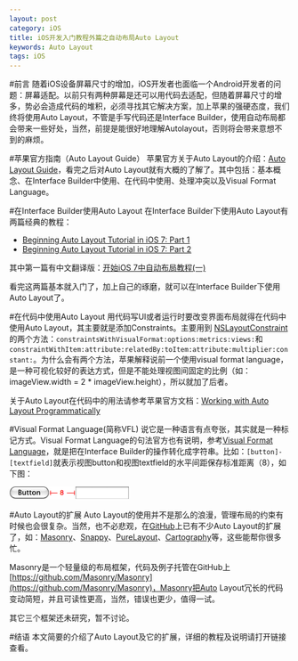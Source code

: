 ```yaml
---
layout: post
category: iOS
title: iOS开发入门教程外篇之自动布局Auto Layout
keywords: Auto Layout
tags: iOS
---
```


#前言
随着iOS设备屏幕尺寸的增加，iOS开发者也面临一个Android开发者的问题：屏幕适配。以前只有两种屏幕是还可以用代码去适配，但随着屏幕尺寸的增多，势必会造成代码的堆积，必须寻找其它解决方案，加上苹果的强硬态度，我们终将使用Auto Layout，不管是手写代码还是Interface Builder，使用自动布局都会带来一些好处，当然，前提是能很好地理解Autolayout，否则将会带来意想不到的麻烦。

<!--more-->

#苹果官方指南（Auto Layout Guide）
苹果官方关于Auto Layout的介绍：[Auto Layout Guide](https://developer.apple.com/library/ios/documentation/UserExperience/Conceptual/AutolayoutPG/Introduction/Introduction.html)，看完之后对Auto Layout就有大概的了解了。其中包括：基本概念、在Interface Builder中使用、在代码中使用、处理冲突以及Visual Format Language。

#在Interface Builder使用Auto Layout
在Interface Builder下使用Auto Layout有两篇经典的教程：

*  [Beginning Auto Layout Tutorial in iOS 7: Part 1](http://www.raywenderlich.com/50317/beginning-auto-layout-tutorial-in-ios-7-part-1)
*  [Beginning Auto Layout Tutorial in iOS 7: Part 2](http://www.raywenderlich.com/50319/beginning-auto-layout-tutorial-in-ios-7-part-2)

其中第一篇有中文翻译版：[开始iOS 7中自动布局教程(一)](http://www.cocoachina.com/industry/20131203/7462.html)

看完这两篇基本就入门了，加上自己的琢磨，就可以在Interface Builder下使用Auto Layout了。

#在代码中使用Auto Layout
用代码写UI或者运行时要改变界面布局就得在代码中使用Auto Layout，其主要就是添加Constraints。主要用到 [NSLayoutConstraint](https://developer.apple.com/library/ios/documentation/AppKit/Reference/NSLayoutConstraint_Class/index.html#//apple_ref/occ/cl/NSLayoutConstraint)的两个方法：`constraintsWithVisualFormat:options:metrics:views:`和`constraintWithItem:attribute:relatedBy:toItem:attribute:multiplier:constant:`。为什么会有两个方法，苹果解释说前一个使用visual format language，是一种可视化较好的表达方式，但是不能处理视图间固定的比例（如：imageView.width = 2 * imageView.height），所以就加了后者。

关于Auto Layout在代码中的用法请参考苹果官方文档：[Working with Auto Layout Programmatically](https://developer.apple.com/library/ios/documentation/UserExperience/Conceptual/AutolayoutPG/AutoLayoutinCode/AutoLayoutinCode.html#//apple_ref/doc/uid/TP40010853-CH11-SW1)

#Visual Format Language(简称VFL)
说它是一种语言有点夸张，其实就是一种标记方式。Visual Format Language的句法官方也有说明，参考[Visual Format Language](https://developer.apple.com/library/ios/documentation/UserExperience/Conceptual/AutolayoutPG/VisualFormatLanguage/VisualFormatLanguage.html#//apple_ref/doc/uid/TP40010853-CH3-SW1)，就是把在Interface Builder的操作转化成字符串。比如：`[button]-[textfield]`就表示视图button和视图textfield的水平间距保存标准距离（8），如下图：

![standardSpace](/assets/images/2015/standardSpace.png)

#Auto Layout的扩展
Auto Layout的使用并不是那么的浪漫，管理布局的约束有时候也会很复杂。当然，也不必悲观，在[GitHub](https://github.com/)上已有不少Auto Layout的扩展了，如：[Masonry](https://github.com/Masonry/Masonry)、[Snappy](https://github.com/Masonry/Snap)、[PureLayout](https://github.com/smileyborg/PureLayout)、[Cartography](https://github.com/robb/Cartography)等，这些能帮你很多忙。

Masonry是一个轻量级的布局框架，代码及例子托管在GitHub上[https://github.com/Masonry/Masonry](https://github.com/Masonry/Masonry)，Masonry把Auto Layout冗长的代码变动简短，并且可读性更高，当然，错误也更少，值得一试。

其它三个框架还未研究，暂不讨论。

#结语
本文简要的介绍了Auto Layout及它的扩展，详细的教程及说明请打开链接查看。